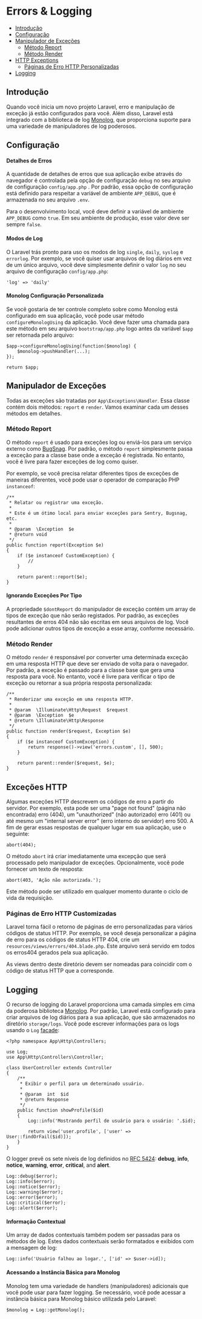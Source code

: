 # Errors & Logging

- [Introdução](#introduction)
- [Configuração](#configuration)
- [Manipulador de Exceções](#the-exception-handler)
	- [Método Report](#report-method)
	- [Método Render](#render-method)
- [HTTP Exceptions](#http-exceptions)
	- [Páginas de Erro HTTP Personalizadas](#custom-http-error-pages)
- [Logging](#logging)

<a name="introduction"></a>
## Introdução

Quando você inicia um novo projeto Laravel, erro e manipulação de exceção já estão configurados para você. Além disso, Laravel está integrado com a biblioteca de log [Monolog](https://github.com/Seldaek/monolog), que proporciona suporte para uma variedade de manipuladores de log poderosos.

<a name="configuration"></a>
## Configuração

#### Detalhes de Erros

A quantidade de detalhes de erros que sua aplicação exibe através do navegador é controlada pela opção de configuração `debug` no seu arquivo de configuração `config/app.php` . Por padrão, essa opção de configuração está definido para respeitar a variável de ambiente `APP_DEBUG`, que é armazenada no seu arquivo `.env`.

Para o desenvolvimento local, você deve definir a variável de ambiente `APP_DEBUG` como `true`. Em seu ambiente de produção, esse valor deve ser sempre `false`.

#### Modos de Log

O Laravel trás pronto para uso os modos de log `single`, `daily`, `syslog` e `errorlog`. Por exemplo, se você quiser usar arquivos de log diários em vez de um único arquivo, você deve simplesmente definir o valor `log` no seu arquivo de configuração `config/app.php`:

	'log' => 'daily'

#### Monolog Configuração Personalizada

Se você gostaria de ter controle completo sobre como Monolog está configurado em sua aplicação, você pode usar método `configureMonologUsing` da aplicação. Você deve fazer uma chamada para este método em seu arquivo `bootstrap/app.php` logo antes da variável `$app` ser retornada pelo arquivo:

	$app->configureMonologUsing(function($monolog) {
		$monolog->pushHandler(...);
	});

	return $app;

<a name="the-exception-handler"></a>
## Manipulador de Exceções

Todas as exceções são tratadas por `App\Exceptions\Handler`. Essa classe contém dois métodos: `report` e `render`. Vamos examinar cada um desses métodos em detalhes.

<a name="report-method"></a>
### Método Report

O método `report` é usado para exceções log ou enviá-los para um serviço externo como [BugSnag](https://bugsnag.com). Por padrão, o método `report` simplesmente passa a exceção para a classe base onde a exceção é registrada. No entanto, você é livre para fazer exceções de log como quiser.

Por exemplo, se você precisa relatar diferentes tipos de exceções de maneiras diferentes, você pode usar o operador de comparação PHP `instanceof`:

	/**
	 * Relatar ou registrar uma exceção.
	 *
	 * Este é um ótimo local para enviar exceções para Sentry, Bugsnag, etc.
	 *
	 * @param  \Exception  $e
	 * @return void
	 */
	public function report(Exception $e)
	{
		if ($e instanceof CustomException) {
			//
		}

		return parent::report($e);
	}

#### Ignorando Exceções Por Tipo

A propriedade `$dontReport` do manipulador de exceção contém um array de tipos de exceção que não serão registados. Por padrão, as exceções resultantes de erros 404 não são escritas em seus arquivos de log. Você pode adicionar outros tipos de exceção a esse array, conforme necessário.

<a name="render-method"></a>
### Método Render

O método `render` é responsável por converter uma determinada exceção em uma resposta HTTP que deve ser enviado de volta para o navegador. Por padrão, a exceção é passado para a classe base que gera uma resposta para você. No entanto, você é livre para verificar o tipo de exceção ou retornar a sua própria resposta personalizada:

    /**
     * Renderizar uma exceção em uma resposta HTTP.
     *
     * @param  \Illuminate\Http\Request  $request
     * @param  \Exception  $e
     * @return \Illuminate\Http\Response
     */
    public function render($request, Exception $e)
    {
    	if ($e instanceof CustomException) {
    		return response()->view('errors.custom', [], 500);
    	}

        return parent::render($request, $e);
    }

<a name="http-exceptions"></a>
## Exceções HTTP

Algumas exceções HTTP descrevem os códigos de erro a partir do servidor. Por exemplo, esta pode ser uma "page not found" (página não encontrada) erro (404), um "unauthorized" (não autorizado) erro (401) ou até mesmo um "internal server error" (erro interno do servidor) erro 500. A fim de gerar essas respostas de qualquer lugar em sua aplicação, use o seguinte:

	abort(404);

O método `abort` irá criar imediatamente uma excepção que será processado pelo manipulador de exceções. Opcionalmente, você pode fornecer um texto de resposta:

	abort(403, 'Ação não autorizada.');

Este método pode ser utilizado em qualquer momento durante o ciclo de vida da requisição.

<a name="custom-http-error-pages"></a>
### Páginas de Erro HTTP Customizadas

Laravel torna fácil o retorno de páginas de erro personalizadas para vários códigos de status HTTP. Por exemplo, se você deseja personalizar a página de erro para os códigos de status HTTP 404, crie um `resources/views/errors/404.blade.php`. Este arquivo será servido em todos os erros404 gerados pela sua aplicação.

As views dentro deste diretório devem ser nomeadas para coincidir com o código de status HTTP que a corresponde.

<a name="logging"></a>
## Logging

O recurso de logging do Laravel proporciona uma camada simples em cima da poderosa biblioteca [Monolog](http://github.com/seldaek/monolog). Por padrão, Laravel está configurado para criar arquivos de log diários para a sua aplicação, que são armazenados no diretório `storage/logs`. Você pode escrever informações para os logs usando o `Log` [facade](/docs/{{version}}/facades):

	<?php namespace App\Http\Controllers;

	use Log;
	use App\Http\Controllers\Controller;

	class UserController extends Controller
	{
		/**
		 * Exibir o perfil para um determinado usuário.
		 *
		 * @param  int  $id
		 * @return Response
		 */
		public function showProfile($id)
		{
			Log::info('Mostrando perfil de usuário para o usuário: '.$id);

			return view('user.profile', ['user' => User::findOrFail($id)]);
		}
	}

O logger prevê os sete níveis de log definidos no [RFC 5424](http://tools.ietf.org/html/rfc5424): **debug**, **info**, **notice**, **warning**, **error**, **critical**, and **alert**.

	Log::debug($error);
	Log::info($error);
	Log::notice($error);
	Log::warning($error);
	Log::error($error);
	Log::critical($error);
	Log::alert($error);

#### Informação Contextual

Um array de dados contextuais também podem ser passadas para os métodos de log. Estes dados contextuais serão formatados e exibidos com a mensagem de log:

	Log::info('Usuário falhou ao logar.', ['id' => $user->id]);

#### Acessando a Instância Básica para Monolog

Monolog tem uma variedade de handlers (manipuladores) adicionais que você pode usar para fazer logging. Se necessário, você pode acessar a instância básica para Monolog básico utilizada pelo Laravel:

	$monolog = Log::getMonolog();
